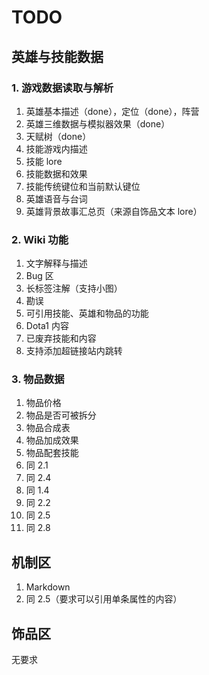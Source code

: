 # TODO

## 英雄与技能数据

### 1. 游戏数据读取与解析

1. 英雄基本描述（done），定位（done），阵营
1. 英雄三维数据与模拟器效果（done）
1. 天赋树（done）
1. 技能游戏内描述
1. 技能 lore
1. 技能数据和效果
1. 技能传统键位和当前默认键位
1. 英雄语音与台词
1. 英雄背景故事汇总页（来源自饰品文本 lore）

### 2. Wiki 功能

1. 文字解释与描述
1. Bug 区
1. 长标签注解（支持小图）
1. 勘误
1. 可引用技能、英雄和物品的功能
1. Dota1 内容
1. 已废弃技能和内容
1. 支持添加超链接站内跳转

### 3. 物品数据

1. 物品价格
1. 物品是否可被拆分
1. 物品合成表
1. 物品加成效果
1. 物品配套技能
1. 同 2.1
1. 同 2.4
1. 同 1.4
1. 同 2.2
1. 同 2.5
1. 同 2.8

## 机制区

1. Markdown
1. 同 2.5（要求可以引用单条属性的内容）

## 饰品区

无要求
